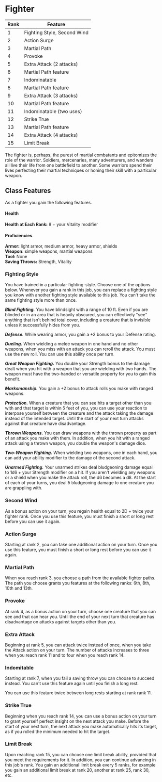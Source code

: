 # Fighter

| Rank | Feature                             |
|------|-------------------------------------|
|    1 | Fighting Style, Second Wind         |
|    2 | Action Surge                        |
|    3 | Martial Path                        |
|    4 | Provoke                             |
|    5 | Extra Attack (2 attacks)            |
|    6 | Martial Path feature                |
|    7 | Indominatable                       |
|    8 | Martial Path feature                |
|    9 | Extra Attack (3 attacks)            |
|   10 | Martial Path feature                |
|   11 | Indominatable (two uses)            |
|   12 | Strike True                         |
|   13 | Martial Path feature                |
|   14 | Extra Attack (4 attacks)            |
|   15 | Limit Break                         |

The fighter is, perhaps, the purest of martial combatants and epitomizes the
role of the warrior. Soldiers, mercenaries, many adventurers, and wanders all
live their life from one battlefield to another. Some warriors spend their lives
perfecting their martial techniques or honing their skill with a particular
weapon.

## Class Features
As a fighter you gain the following features.

#### Health
**Health at Each Rank:** 8 + your Vitality modifier<br/>

#### Proficiencies
**Armor:** light armor, medium armor, heavy armor, shields<br/>
**Weapon:** simple weapons, martial weapons<br/>
**Tool:** None<br/>
**Saving Throws:** Strength, Vitality<br/>

### Fighting Style
You have trained in a particular fighting-style. Choose one of the options
below. Whenever you gain a rank in this job, you can replace a fighting style
you know with another fighting style available to this job. You can't take the
same fighting style more than once.

___Blind Fighting.___ You have blindsight with a range of 10 ft. Even if you are
  blinded or in an area that is heavily obscured, you can effectively "see"
  anything that isn't behind total cover, including a creature that is invisible
  unless it successfully hides from you.

___Defense.___ While wearing armor, you gain a +2 bonus to your Defense rating.

___Dueling.___ When wielding a melee weapon in one hand and no other weapons,
  when you miss with an attack you can reroll the attack. You must use the new
  roll. You can use this ability once per turn.

___Great Weapon Fighting.___ You double your Strength bonus to the damage dealt
  when you hit with a weapon that you are wielding with two hands. The weapon
  must have the two-handed or versatile property for you to gain this benefit.

___Marksmanship.___ You gain a +2 bonus to attack rolls you make with ranged
  weapons.

___Protection.___ When a creature that you can see hits a target other than you
  with and that target is within 5 feet of you, you can use your reaction to
  interpose yourself between the creature and the attack taking the damage
  instead of the intended target. Until the start of your next turn attacks
  against that creature have disadvantage.

___Thrown Weapons.___ You can draw weapons with the thrown property as part of
  an attack you make with them. In addition, when you hit with a ranged attack
  using a thrown weapon, you double the weapon's damage dice.

___Two-Weapon Fighting.___ When wielding two weapons, one in each hand, you can
  add your ability modifier to the damage of the second attack.

___Unarmed Fighting.___ Your unarmed strikes deal bludgeoning damage equal to
  1d6 + your Strength modifier on a hit. If you aren't wielding any weapons or a
  shield when you make the attack roll, the d6 becomes a d8. At the start of
  each of your turns, you deal 5 bludgeoning damage to one creature you are
  grappling with.

### Second Wind
As a bonus action on your turn, you regain health equal to 2D + twice your
fighter rank. Once you use this feature, you must finish a short or long rest
before you can use it again.

### Action Surge
Starting at rank 2, you can take one additional action on your turn. Once you
use this feature, you must finish a short or long rest before you can use it
again.

### Martial Path
When you reach rank 3, you choose a path from the available fighter paths. The
path you choose grants you features at the following ranks: 6th, 8th, 10th and
13th.

### Provoke
At rank 4, as a bonus action on your turn, choose one creature that you can see
and that can hear you. Until the end of your next turn that creature has
disadvantage on attacks against targets other than you.

### Extra Attack
Beginning at rank 5, you can attack twice instead of once, when you take the
Attack action on your turn. The number of attacks increases to three when you
reach rank 11 and to four when you reach rank 14.

### Indomitable
Starting at rank 7, when you fail a saving throw you can choose to succeed
instead. You can't use this feature again until you finish a long rest.

You can use this feature twice between long rests starting at rank rank 11.

### Strike True
Beginning when you reach rank 14, you can use a bonus action on your turn to
grant yourself perfect insight on the next attack you make. Before the start of
your next turn, the next attack you make automatically hits its target, as if
you rolled the minimum needed to hit the target.

### Limit Break
Upon reaching rank 15, you can choose one limit break ability, provided that you
meet the requirements for it. In addition, you can continue advancing in this
job's rank. You gain an additional limit break every 5 ranks, for example you
gain an additional limit break at rank 20, another at rank 25, rank 30, etc.
